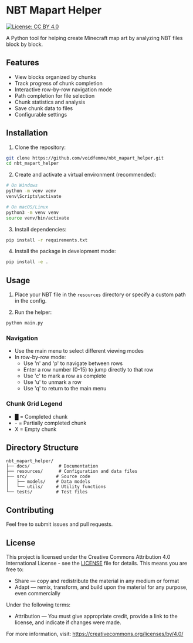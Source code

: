 # NBT Mapart Helper

[![License: CC BY 4.0](https://img.shields.io/badge/License-CC_BY_4.0-lightgrey.svg)](https://creativecommons.org/licenses/by/4.0/)

A Python tool for helping create Minecraft map art by analyzing NBT files block by block.

## Features

- View blocks organized by chunks
- Track progress of chunk completion
- Interactive row-by-row navigation mode
- Path completion for file selection
- Chunk statistics and analysis
- Save chunk data to files
- Configurable settings

## Installation

1. Clone the repository:
```bash
git clone https://github.com/voidfemme/nbt_mapart_helper.git
cd nbt_mapart_helper
```

2. Create and activate a virtual environment (recommended):
```bash
# On Windows
python -m venv venv
venv\Scripts\activate

# On macOS/Linux
python3 -m venv venv
source venv/bin/activate
```

3. Install dependencies:
```bash
pip install -r requirements.txt
```

4. Install the package in development mode:
```bash
pip install -e .
```

## Usage

1. Place your NBT file in the `resources` directory or specify a custom path in the config.

2. Run the helper:
```bash
python main.py
```

### Navigation

- Use the main menu to select different viewing modes
- In row-by-row mode:
  - Use 'n' and 'p' to navigate between rows
  - Enter a row number (0-15) to jump directly to that row
  - Use 'c' to mark a row as complete
  - Use 'u' to unmark a row
  - Use 'q' to return to the main menu

### Chunk Grid Legend

- █ = Completed chunk
- \- = Partially completed chunk
- X = Empty chunk

## Directory Structure

```
nbt_mapart_helper/
├── docs/           # Documentation
├── resources/      # Configuration and data files
├── src/           # Source code
│   ├── models/    # Data models
│   └── utils/     # Utility functions
└── tests/         # Test files
```

## Contributing

Feel free to submit issues and pull requests.

## License

This project is licensed under the Creative Commons Attribution 4.0 International License - see the [LICENSE](LICENSE) file for details. This means you are free to:

- Share — copy and redistribute the material in any medium or format
- Adapt — remix, transform, and build upon the material for any purpose, even commercially

Under the following terms:
- Attribution — You must give appropriate credit, provide a link to the license, and indicate if changes were made.

For more information, visit: https://creativecommons.org/licenses/by/4.0/
